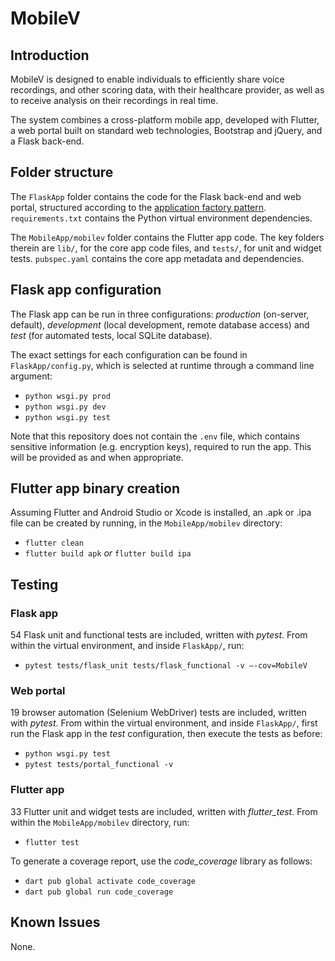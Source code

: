 # MobileV

## Introduction
MobileV is designed to enable individuals to efficiently share voice recordings, and other scoring data, with their healthcare provider, as well as to receive analysis on their recordings in real time. 

The system combines a cross-platform mobile app, developed with Flutter, a web portal built on standard web technologies, Bootstrap and jQuery, and a Flask back-end.

## Folder structure
The ```FlaskApp``` folder contains the code for the Flask back-end and web portal, structured according to the [application factory pattern](https://flask.palletsprojects.com/en/2.0.x/patterns/appfactories/). ```requirements.txt``` contains the Python virtual environment dependencies. 

The ```MobileApp/mobilev``` folder contains the Flutter app code. The key folders therein are ```lib/```, for the core app code files, and ```tests/```, for unit and widget tests. ```pubspec.yaml``` contains the core app metadata and dependencies. 

## Flask app configuration
The Flask app can be run in three configurations: *production* (on-server, default), *development* (local development, remote database access) and *test* (for automated tests, local SQLite database).

The exact settings for each configuration can be found in ```FlaskApp/config.py```, which is selected at runtime through a command line argument:

- ```python wsgi.py prod```
- ```python wsgi.py dev```
- ```python wsgi.py test```

Note that this repository does not contain the ```.env``` file, which contains sensitive information (e.g. encryption keys), required to run the app. This will be provided as and when appropriate. 

## Flutter app binary creation
Assuming Flutter and Android Studio or Xcode is installed, an .apk or .ipa file can be created by running, in the ```MobileApp/mobilev``` directory:

- ```flutter clean```
- ```flutter build apk``` *or* ```flutter build ipa```

## Testing

### Flask app
54 Flask unit and functional tests are included, written with *pytest*. From within the virtual environment, and inside ```FlaskApp/```, run:

- ```pytest tests/flask_unit tests/flask_functional -v –-cov=MobileV```

### Web portal
19 browser automation (Selenium WebDriver) tests are included, written with *pytest*. From within the virtual environment, and inside ```FlaskApp/```, first run the Flask app in the *test* configuration, then execute the tests as before:

- ```python wsgi.py test```
- ```pytest tests/portal_functional -v```

### Flutter app
33 Flutter unit and widget tests are included, written with *flutter_test*. From within the ```MobileApp/mobilev``` directory, run:

- ```flutter test```

To generate a coverage report, use the *code_coverage* library as follows:

- ```dart pub global activate code_coverage```
- ```dart pub global run code_coverage```

## Known Issues
None.